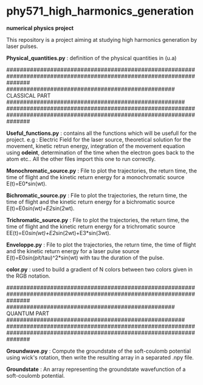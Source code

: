 # phy571_high_harmonics_generation
**numerical physics project**

This repository is a project aiming at studying high harmonics generation by laser pulses.

**Physical_quantities.py** : definition of the physical quantities in (u.a)

#######################################################################################################################
################################################## CLASSICAL PART #####################################################
#######################################################################################################################


**Useful_functions.py** : contains all the functions which will be usefull for the project. e.g : Electric Field for the laser source, theoretical solution for the movement, kinetic retrun energy, integration of the movement equation using **odeint**, determination of the time when the electron goes back to the atom etc..
All the other files import this one to run correctly.

**Monochromatic_source.py** : File to plot the trajectories, the return time, the time of flight and the kinetic return energy for a monochromatic source E(t)=E0*sin(wt).

**Bichromatic_source.py** : File to plot the trajectories, the return time, the time of flight and the kinetic return energy for a bichromatic source E(t)=E0*sin(wt)+E2*sin(2wt).

**Trichromatic_source.py** : File to plot the trajectories, the return time, the time of flight and the kinetic return energy for a trichromatic source EE(t)=E0*sin(wt)+E2*sin(2wt)+E3*sin(3wt).

**Enveloppe.py** : File to plot the trajectories, the return time, the time of flight and the kinetic return energy for a laser pulse source E(t)=E0*sin(pi*t/tau)^2*sin(wt) with tau the duration of the pulse.


**color.py** : used to build a gradient of N colors between two colors given in the RGB notation.

#######################################################################################################################
################################################## QUANTUM PART #####################################################
#######################################################################################################################

**Groundwave.py** : Compute the groundstate of the soft-coulomb potential using wick's rotation, then write the resulting array in a separated .npy file.

**Groundstate** : An array representing the groundstate wavefunction of a soft-coulomb potential.

